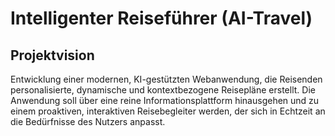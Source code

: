 # Intelligenter Reiseführer (AI-Travel)

## Projektvision

Entwicklung einer modernen, KI-gestützten Webanwendung, die Reisenden personalisierte, dynamische und kontextbezogene Reisepläne erstellt. Die Anwendung soll über eine reine Informationsplattform hinausgehen und zu einem proaktiven, interaktiven Reisebegleiter werden, der sich in Echtzeit an die Bedürfnisse des Nutzers anpasst. 